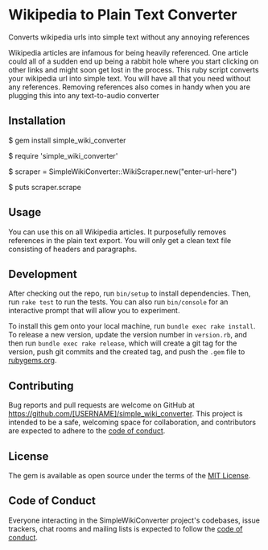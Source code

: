
# Wikipedia to Plain Text Converter

Converts wikipedia urls into simple text without any annoying references

Wikipedia articles are infamous for being heavily referenced. One article could all of a sudden end up being a rabbit hole where you start clicking on other links and might soon get lost in the process. This ruby script converts your wikipedia url into simple text. You will have all that you need without any references. Removing references also comes in handy when you are plugging this into any text-to-audio converter

## Installation

$ gem install simple_wiki_converter

$ require 'simple_wiki_converter'

$ scraper = SimpleWikiConverter::WikiScraper.new("enter-url-here")

$ puts scraper.scrape


## Usage

You can use this on all Wikipedia articles. It purposefully removes references in the plain text export. You will only get a clean text file consisting of headers and paragraphs.

## Development

After checking out the repo, run `bin/setup` to install dependencies. Then, run `rake test` to run the tests. You can also run `bin/console` for an interactive prompt that will allow you to experiment.

To install this gem onto your local machine, run `bundle exec rake install`. To release a new version, update the version number in `version.rb`, and then run `bundle exec rake release`, which will create a git tag for the version, push git commits and the created tag, and push the `.gem` file to [rubygems.org](https://rubygems.org).

## Contributing

Bug reports and pull requests are welcome on GitHub at https://github.com/[USERNAME]/simple_wiki_converter. This project is intended to be a safe, welcoming space for collaboration, and contributors are expected to adhere to the [code of conduct](https://github.com/[USERNAME]/simple_wiki_converter/blob/main/CODE_OF_CONDUCT.md).

## License

The gem is available as open source under the terms of the [MIT License](https://opensource.org/licenses/MIT).

## Code of Conduct

Everyone interacting in the SimpleWikiConverter project's codebases, issue trackers, chat rooms and mailing lists is expected to follow the [code of conduct](https://github.com/[USERNAME]/simple_wiki_converter/blob/main/CODE_OF_CONDUCT.md).

